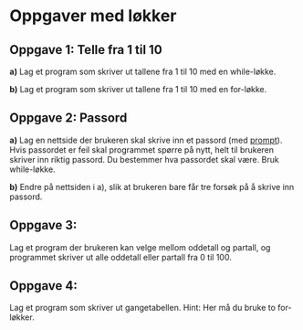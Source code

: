# Oppgaver med løkker

## Oppgave 1: Telle fra 1 til 10
**a)** Lag et program som skriver ut tallene fra 1 til 10 med en while-løkke.

**b)** Lag et program som skriver ut tallene fra 1 til 10 med en for-løkke.

## Oppgave 2: Passord
**a)** Lag en nettside der brukeren skal skrive inn et passord (med [prompt](https://developer.mozilla.org/en-US/docs/Web/API/Window/prompt)). Hvis passordet er feil skal programmet spørre på nytt, helt til brukeren skriver inn riktig passord. Du bestemmer hva passordet skal være. Bruk while-løkke.

**b)** Endre på nettsiden i a), slik at brukeren bare får tre forsøk på å skrive inn passord.

## Oppgave 3: 
Lag et program der brukeren kan velge mellom oddetall og partall, og programmet skriver ut alle oddetall eller partall fra 0 til 100.

## Oppgave 4: 
Lag et program som skriver ut gangetabellen. Hint: Her må du bruke to for-løkker.

